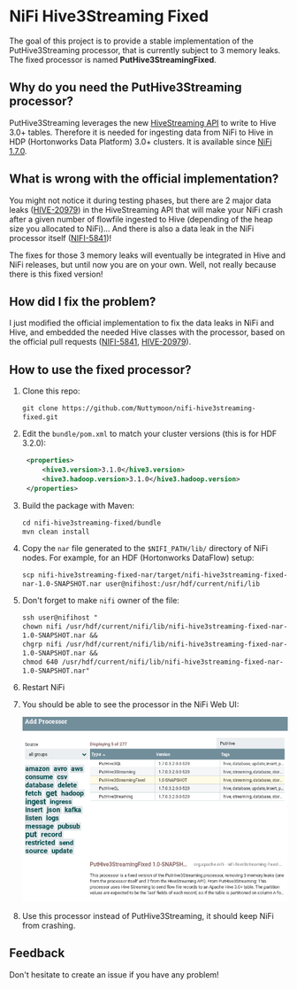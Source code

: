 # NiFi Hive3Streaming Fixed

The goal of this project is to provide a stable implementation of the PutHive3Streaming processor, that is currently subject to 3 memory leaks. The fixed processor is named **PutHive3StreamingFixed**.

## Why do you need the PutHive3Streaming processor?

PutHive3Streaming leverages the new [HiveStreaming API](https://cwiki.apache.org/confluence/display/Hive/Streaming+Data+Ingest+V2) to write to Hive 3.0+ tables. Therefore it is needed for ingesting data from NiFi to Hive in HDP (Hortonworks Data Platform) 3.0+ clusters. It is available since [NiFi 1.7.0](https://cwiki.apache.org/confluence/display/NIFI/Release+Notes#ReleaseNotes-Version1.7.0).

## What is wrong with the official implementation?

You might not notice it during testing phases, but there are 2 major data leaks ([HIVE-20979](https://issues.apache.org/jira/browse/HIVE-20979?jql=project%20%3D%20HIVE%20AND%20fixVersion%20%3D%203.1.1)) in the HiveStreaming API that will make your NiFi crash after a given number of flowfile ingested to Hive (depending of the heap size you allocated to NiFi)... And there is also a data leak in the NiFi processor itself ([NIFI-5841](https://issues.apache.org/jira/browse/NIFI-5841))!

The fixes for those 3 memory leaks will eventually be integrated in Hive and NiFi releases, but until now you are on your own. Well, not really because there is this fixed version!

## How did I fix the problem?

I just modified the official implementation to fix the data leaks in NiFi and Hive, and embedded the needed Hive classes with the processor, based on the official pull requests ([NIFI-5841](https://github.com/apache/nifi/pull/3249), [HIVE-20979](https://github.com/apache/hive/pull/495)).

## How to use the fixed processor?

1. Clone this repo:
   ```
   git clone https://github.com/Nuttymoon/nifi-hive3streaming-fixed.git
   ```
2. Edit the `bundle/pom.xml` to match your cluster versions (this is for HDF 3.2.0):
   ```xml
    <properties>
        <hive3.version>3.1.0</hive3.version>
        <hive3.hadoop.version>3.1.0</hive3.hadoop.version>
    </properties>
   ```
3. Build the package with Maven:
   ```
   cd nifi-hive3streaming-fixed/bundle
   mvn clean install
   ```
4. Copy the `nar` file generated to the `$NIFI_PATH/lib/` directory of NiFi nodes. For example, for an HDF (Hortonworks DataFlow) setup:
   ```shell
   scp nifi-hive3streaming-fixed-nar/target/nifi-hive3streaming-fixed-nar-1.0-SNAPSHOT.nar user@nifihost:/usr/hdf/current/nifi/lib
   ```
5. Don't forget to make `nifi` owner of the file:
   ```shell
   ssh user@nifihost "
   chown nifi /usr/hdf/current/nifi/lib/nifi-hive3streaming-fixed-nar-1.0-SNAPSHOT.nar &&
   chgrp nifi /usr/hdf/current/nifi/lib/nifi-hive3streaming-fixed-nar-1.0-SNAPSHOT.nar &&
   chmod 640 /usr/hdf/current/nifi/lib/nifi-hive3streaming-fixed-nar-1.0-SNAPSHOT.nar"
   ```
6. Restart NiFi
7. You should be able to see the processor in the NiFi Web UI:

   ![NiFi UI](images/nifi-ui.png)

8. Use this processor instead of PutHive3Streaming, it should keep NiFi from crashing.

## Feedback

Don't hesitate to create an issue if you have any problem!

